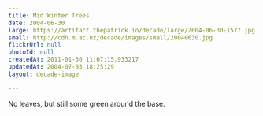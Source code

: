 ```yaml
---
title: Mid Winter Trees
date: 2004-06-30
large: https://artifact.thepatrick.io/decade/large/2004-06-30-1577.jpg
small: http://cdn.m.ac.nz/decade/images/small/20040630.jpg
flickrUrl: null
photoId: null
createdAt: 2011-01-30 11:07:15.933217
updatedAt: 2004-07-03 18:25:29
layout: decade-image

---
```

No leaves, but still some green around the base.
